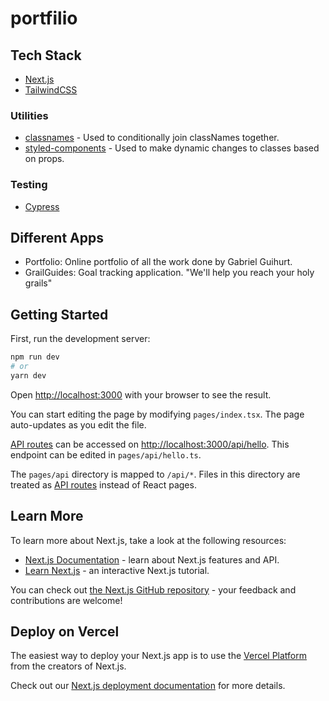 # portfilio

## Tech Stack

- [Next.js](https://nextjs.org/)
- [TailwindCSS](https://tailwindcss.com/docs/installation)

### Utilities

- [classnames](https://npmjs.com/package/classnames) - Used to conditionally join classNames together.
- [styled-components](https://styled-components.com/docs/basics#motivation) - Used to make dynamic changes to classes based on props.

### Testing

- [Cypress](https://docs.cypress.io/guides/overview/why-cypress#What-you-ll-learn)

## Different Apps

- Portfolio: Online portfolio of all the work done by Gabriel Guihurt. 
- GrailGuides: Goal tracking application. "We'll help you reach your holy grails"

## Getting Started

First, run the development server:

```bash
npm run dev
# or
yarn dev
```

Open [http://localhost:3000](http://localhost:3000) with your browser to see the result.

You can start editing the page by modifying `pages/index.tsx`. The page auto-updates as you edit the file.

[API routes](https://nextjs.org/docs/api-routes/introduction) can be accessed on [http://localhost:3000/api/hello](http://localhost:3000/api/hello). This endpoint can be edited in `pages/api/hello.ts`.

The `pages/api` directory is mapped to `/api/*`. Files in this directory are treated as [API routes](https://nextjs.org/docs/api-routes/introduction) instead of React pages.

## Learn More

To learn more about Next.js, take a look at the following resources:

- [Next.js Documentation](https://nextjs.org/docs) - learn about Next.js features and API.
- [Learn Next.js](https://nextjs.org/learn) - an interactive Next.js tutorial.

You can check out [the Next.js GitHub repository](https://github.com/vercel/next.js/) - your feedback and contributions are welcome!

## Deploy on Vercel

The easiest way to deploy your Next.js app is to use the [Vercel Platform](https://vercel.com/new?utm_medium=default-template&filter=next.js&utm_source=create-next-app&utm_campaign=create-next-app-readme) from the creators of Next.js.

Check out our [Next.js deployment documentation](https://nextjs.org/docs/deployment) for more details.
